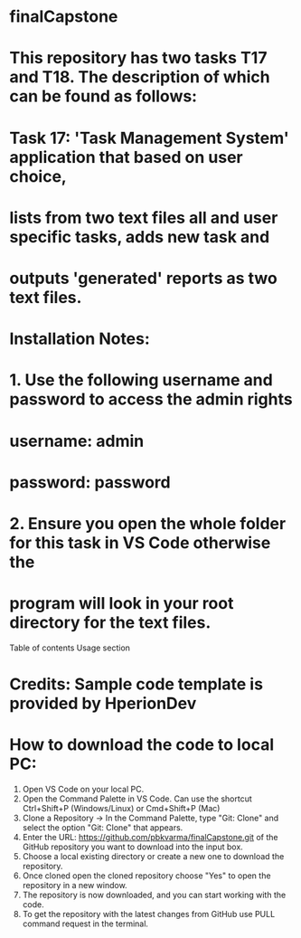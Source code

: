 # finalCapstone
# This repository has two tasks T17 and T18. The description of which can be found as follows:

# Task 17: 'Task Management System' application that based on user choice, 
# lists from two text files all and user specific tasks, adds new task and 
# outputs 'generated' reports as two text files.

# Installation Notes: 
# 1. Use the following username and password to access the admin rights 
# username: admin
# password: password
# 2. Ensure you open the whole folder for this task in VS Code otherwise the 
# program will look in your root directory for the text files.

Table of contents
Usage section
# Credits: Sample code template is provided by HperionDev 



# How to download the code to local PC:
1. Open VS Code on your local PC.
2. Open the Command Palette in VS Code. Can use the shortcut Ctrl+Shift+P (Windows/Linux) or Cmd+Shift+P (Mac)
3. Clone a Repository -> In the Command Palette, type "Git: Clone" and select the option "Git: Clone" that appears. 
4. Enter the URL: https://github.com/pbkvarma/finalCapstone.git of the GitHub repository you want to download into the input box.
5. Choose a  local existing directory or create a new one to download the repository.
6. Once cloned open the cloned repository choose "Yes" to open the repository in a new window.
7. The repository is now downloaded, and you can start working with the code. 
8. To get the repository with the latest changes from GitHub use PULL command request in the terminal.




